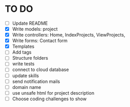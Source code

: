 # TO DO

- [ ] Update README
- [x] Write models: project
- [x] Write controllers: Home, IndexProjects, ViewProjects,
- [x] Write forms: Contact form
- [x] Templates
- [ ] Add tags
- [ ] Structure folders
- [ ] write tests
- [ ] connect to cloud database
- [ ] update skills
- [ ] send notification mails
- [ ] domain name
- [ ] use unsafe html for project description
- [ ] Choose coding challenges to show
